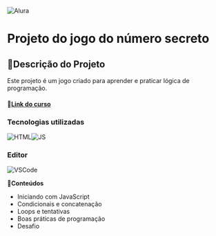 ![Alura](https://cursos.alura.com.br/assets/images/logos/logo-alura.svg)

# Projeto do jogo do número secreto

## 📑Descrição do Projeto
Este projeto é um jogo criado para aprender e praticar lógica de programação.

#### 🔗[Link do curso](https://cursos.alura.com.br/course/logica-programacao-mergulhe-programacao-javascript)

### Tecnologias utilizadas
![HTML](https://img.shields.io/badge/HTML5-E34F26?style=for-the-badge&logo=html5&logoColor=white)![JS](https://img.shields.io/badge/JavaScript-F7DF1E?style=for-the-badge&logo=javascript&logoColor=black)


### Editor 

![VSCode](https://img.shields.io/badge/Visual_Studio_Code-0078D4?style=for-the-badge&logo=visual%20studio%20code&logoColor=white)

**🧾Conteúdos**
- Iniciando com JavaScript
- Condicionais e concatenação
- Loops e tentativas
- Boas práticas de programação
- Desafio
